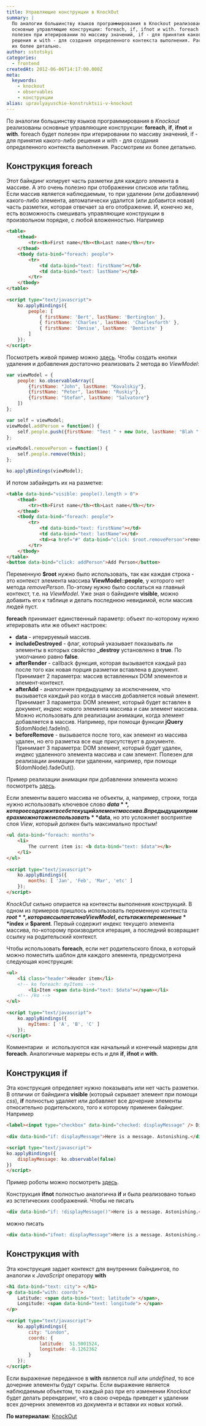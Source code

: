 ```yaml
---
title: Управляющие конструкции в KnockOut
summary: |
  По аналогии большинству языков программирования в Knockout реализованы
  основные управляющие конструкции: foreach, if, ifnot и with. foreach будет
  полезен при итерировании по массиву значений, if - для принятия какого-либо
  решения и with - для создания определенного контекста выполнения. Рассмотрим
  их более детально.
author: sstotskyi
categories:
  - frontend
createdAt: 2012-06-06T14:17:00.000Z
meta:
  keywords:
    - knockout
    - observables
    - конструкции
alias: upravlyayuschie-konstruktsii-v-knockout
---
```


По аналогии большинству языков программирования в _Knockout_ реализованы основные управляющие конструкции: **foreach**, **if**, **ifnot** и **with**. foreach будет полезен при итерировании по массиву значений, if - для принятия какого-либо решения и with - для создания определенного контекста выполнения. Рассмотрим их более детально.

## Конструкция foreach

Этот байндинг копирует часть разметки для каждого элемента в массиве. А это очень полезно при отображении списков или таблиц. Если массив является наблюдаемым, то при удалении (или добавлении) какого-либо элемента, автоматически удалится (или добавится новая) часть разметки, которая отвечает за его отображение. И, конечно же, есть возможность смешивать управляющие конструкции в произвольном порядке, с любой вложенностью. Например

```html
<table>
    <thead>
        <tr><th>First name</th><th>Last name</th></tr>
    </thead>
    <tbody data-bind="foreach: people">
        <tr>
            <td data-bind="text: firstName"></td>
            <td data-bind="text: lastName"></td>
        </tr>
    </tbody>
</table>
 
<script type="text/javascript">
    ko.applyBindings({
        people: [
            { firstName: 'Bert', lastName: 'Bertington' },
            { firstName: 'Charles', lastName: 'Charlesforth' },
            { firstName: 'Denise', lastName: 'Dentiste' }
        ]
    });
</script>
```

Посмотреть живой пример можно [здесь](http://knockoutjs.com/documentation/foreach-binding.html#example_2_live_example_with_addremove). Чтобы создать кнопки удаления и добавления достаточно реализовать 2 метода во _ViewModel_:

```javascript
var viewModel = {
    people: ko.observableArray([
        {firstName: "John", lastName: "Kovalskiy"},
        {firstName: "Peter", lastName: "Ruskiy"},
        {firstName: "Stefan", lastName: "Salvatore"}
    ])
};

var self = viewModel;
viewModel.addPerson = function() {
    self.people.push({firstName: "Test " + new Date, lastName: "Blah " + new Date});
};

viewModel.removePerson = function() {
    self.people.remove(this);
};

ko.applyBindings(viewModel);
```

И потом забайндить их на разметке:

```html
<table data-bind="visible: people().length > 0">
    <thead>
        <tr><th>First name</th><th>Last name</th></tr>
    </thead>
    <tbody data-bind="foreach: people">
        <tr>
            <td data-bind="text: firstName"></td>
            <td data-bind="text: lastName"></td>
            <td><a href="#" data-bind="click: $root.removePerson">remove</a></td>
        </tr>
    </tbody>
</table>
<button data-bind="click: addPerson">Add Person</button>
```

Переменную **$root** нужно было использовать, так как каждая строка - это контекст элемента массива **ViewModel::people**, у которого нет метода _removePerson_. По-этому нужно было сослаться на главный контекст, т.е. на _ViewModel_. Уже зная о байндинге **visible**, можно добавить его к таблице и делать последнюю невидимой, если массив людей пуст.

**foreach** принимает единственный параметр: объект по-которому нужно итерировать или же объект настроек:

*   **data** - итерируемый массив.
*   **includeDestroyed** - флаг, который указывает показывать ли элементы в которых свойство **\_destroy** установлено в **true**. По умолчанию равно **false**.
*   **afterRender** - callback функция, которая вызывается каждый раз после того как новая порция разметки вставлена в документ. Принимает 2 параметра: массив вставленных DOM элементов и элемент-контекст.
*   **afterAdd** - аналогичен предыдущему за исключением, что вызывается каждый раз когда в массив добавляется новый элемент. Принимает 3 параметра: DOM элемент, который будет вставлен в документ, индекс нового элемента массива и сам элемент массива. Можно использовать для реализации анимации, когда элемент добавляется в массив. Например, при помощи функции **jQuery** $(domNode).fadeIn().
*   **beforeRemove** - вызывается после того, как элемент из массива удален, но его разметка все еще присутствует в документе. Принимает 3 параметра: DOM элемент, который будет удален, индекс удаленного элемента массива и сам элемент. Полезен для реализации анимации при удалении, например, при помощи $(domNode).fadeOut().

Пример реализации анимации при добавлении элемента можно посмотреть [здесь](http://knockoutjs.com/examples/animatedTransitions.html).

Если элементы вашего массива не объекты, а, например, строки, тогда нужно использовать ключевое слово **$data**, которое содержит в себе текущий элемент массива. В предыдущих примерах можно тоже использовать **$data**, но это усложняет восприятие слоя _View_, который должен быть максимально простым!

```html
<ul data-bind="foreach: months">
    <li>
        The current item is: <b data-bind="text: $data"></b>
    </li>
</ul>
 
<script type="text/javascript">
    ko.applyBindings({
        months: [ 'Jan', 'Feb', 'Mar', 'etc' ]
    });
</script>
```

_KnockOut_ сильно опирается на контексты выполнения конструкций. В одном из примеров пришлось использовать переменную контекста **$root**, которая ссылается на ViewModel, есть также переменные **$index** и **$parent**. Первый содержит индекс текущего элемента массива, по-которому производится итерация, а последний возвращает ссылку на родительский контекст.

Чтобы использовать **foreach**, если нет родительского блока, в который можно поместить шаблон для каждого элемента, предусмотрена следующая конструкция:

```html
<ul>
    <li class="header">Header item</li>
    <!-- ko foreach: myItems -->
        <li>Item <span data-bind="text: $data"></span></li>
    <!-- /ko -->
</ul>
 
<script type="text/javascript">
    ko.applyBindings({
        myItems: [ 'A', 'B', 'C' ]
    });
</script>
```

Комментарии <!-- ko foreach: myItems --> и <!-- /ko --> используются как начальный и конечный маркеры для **foreach**. Аналогичные маркеры есть и для **if**, **ifnot** и **with**.

## Конструкция if

Эта конструкция определяет нужно показывать или нет часть разметки. В отличии от байндинга **visible** (который скрывает элемент при помощи _css_), **if** полностью удаляет или добавляет все дочерние элементы относительно родительского, того к которому применен байндинг. Например

```html
<label><input type="checkbox" data-bind="checked: displayMessage" /> Display message</label>
 
<div data-bind="if: displayMessage">Here is a message. Astonishing.</div>

<script type="text/javascript">
ko.applyBindings({
    displayMessage: ko.observable(false)
})
</script>
```

Пример роботы можно посмотреть [здесь](http://knockoutjs.com/documentation/if-binding.html#example_1).

Конструкция **ifnot** полностью аналогична **if** и была реализовано только из эстетических соображений. Чтобы не писать

```html
<div data-bind="if: !displayMessage()">Here is a message. Astonishing.</div>
```

можно писать

```html
<div data-bind="ifnot: displayMessage">Here is a message. Astonishing.</div>
```

## Конструкция with

Эта конструкция задает контекст для внутренних байндингов, по аналогии к _JavaScript_ оператору **with**

```html
<h1 data-bind="text: city"> </h1>
<p data-bind="with: coords">
    Latitude: <span data-bind="text: latitude"> </span>,
    Longitude: <span data-bind="text: longitude"> </span>
</p>
 
<script type="text/javascript">
    ko.applyBindings({
        city: "London",
        coords: {
            latitude:  51.5001524,
            longitude: -0.1262362
        }
    });
</script>
```

Если выражение переданное в **with** является _null_ или _undefined_, то все дочерние элементы будут скрыты. Если выражение является наблюдаемым объектом, то каждый раз при его изменении _Knockout_ будет делать ререндеринг, что в свою очередь приведет к удалении всех дочерних элементов из документа и вставки их новых копий.

**По материалам**: [KnockOut](http://knockoutjs.com/)